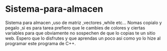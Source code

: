 # Sistema-para-almacen
Sistema para almacen ,uso de matriz ,vectores ,while etc...
Nomas copialo y pegalo ,si es para tarea prefiero que le cambies de colores y ciertas variables para que obviamente no sospechen de que lo copias te un sitio web.
Espero que lo disfrutes y que aprendas un poco asi como yo lo hize al programar este programa de C++.
